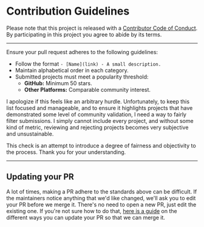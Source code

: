 # Contribution Guidelines

Please note that this project is released with a
[Contributor Code of Conduct](CODE_OF_CONDUCT.md). By participating in this
project you agree to abide by its terms.

---

Ensure your pull request adheres to the following guidelines:

- Follow the format `- [Name](link) - A small description.`
- Maintain alphabetical order in each category.
- Submitted projects must meet a popularity threshold:
    - **GitHub:** Minimum 50 stars.
    - **Other Platforms:** Comparable community interest.

I apologize if this feels like an arbitrary hurdle. Unfortunately, to keep this list focused and manageable, 
and to ensure it highlights projects that have demonstrated some level of community validation, 
I need a way to fairly filter submissions. I simply cannot include every project, and without some kind of metric, 
reviewing and rejecting projects becomes very subjective and unsustainable.

This check is an attempt to introduce a degree of fairness and objectivity to the process. Thank you for your understanding.

---

## Updating your PR

A lot of times, making a PR adhere to the standards above can be difficult.
If the maintainers notice anything that we'd like changed, we'll ask you to
edit your PR before we merge it. There's no need to open a new PR, just edit
the existing one. If you're not sure how to do that,
[here is a guide](https://github.com/RichardLitt/knowledge/blob/master/github/amending-a-commit-guide.md)
on the different ways you can update your PR so that we can merge it.
